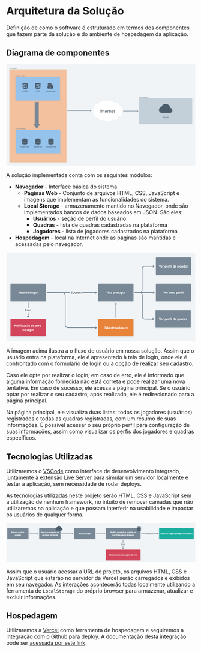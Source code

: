 # Arquitetura da Solução

Definição de como o software é estruturado em termos dos componentes que fazem parte da solução e do ambiente de hospedagem da aplicação.

## Diagrama de componentes

![](img/arquitetura/diagrama_de_componentes.png)

A solução implementada conta com os seguintes módulos:

- **Navegador** - Interface básica do sistema
  - **Páginas Web** - Conjunto de arquivos HTML, CSS, JavaScript e imagens que implementam as funcionalidades do sistema.
  - **Local Storage** - armazenamento mantido no Navegador, onde são implementados bancos de dados baseados em JSON. São eles:
    - **Usuários** - seção de perfil do usuário
    - **Quadras** - lista de quadras cadastradas na plataforma
    - **Jogadores** - lista de jogadores cadastrados na plataforma
- **Hospedagem** - local na Internet onde as páginas são mantidas e acessadas pelo navegador.

![](img/arquitetura/fluxo_do_usuario.png)

A imagem acima ilustra a o fluxo do usuário em nossa solução. Assim que o usuário entra na plataforma, ele é apresentado à tela de login, onde ele é confrontado com o formulário de login ou a opção de realizar seu cadastro.

Caso ele opte por realizar o login, em caso de erro, ele é informado que alguma informação fornecida não está correta e pode realizar uma nova tentativa. Em caso de sucesso, ele acessa a página principal. Se o usuário optar por realizar o seu cadastro, após realizado, ele é redirecionado para a página principal.

Na página principal, ele visualiza duas listas: todos os jogadores (usuários) registrados e todas as quadras registradas, com um resumo de suas informações. É possível acessar o seu próprio perfil para configuração de suas informações, assim como visualizar os perfis dos jogadores e quadras específicos.

## Tecnologias Utilizadas

Utilizaremos o [VSCode](https://code.visualstudio.com/) como interface de desenvolvimento integrado, juntamente à extensão [Live Server](https://github.com/ritwickdey/vscode-live-server-plus-plus) para simular um servidor localmente e testar a aplicação, sem necessidade de rodar deploys.

As tecnologias utilizadas neste projeto serão HTML, CSS e JavaScript sem a utilização de nenhum framework, no intuito de remover camadas que não utilizaremos na aplicação e que possam interferir na usabilidade e impactar os usuários de qualquer forma.

![](img/arquitetura/interacao_com_usuario.png)

Assim que o usuário acessar a URL do projeto, os arquivos HTML, CSS e JavaScript que estarão no servidor da Vercel serão carregados e exibidos em seu navegador. As interações acontecerão todas localmente utilizando a ferramenta de `LocalStorage` do próprio browser para armazenar, atualizar e excluir informações.

## Hospedagem

Utilizaremos a [Vercel](https://vercel.com/) como ferramenta de hospedagem e seguiremos a integração com o Github para deploy. A documentação desta integração pode ser [acessada por este link](https://vercel.com/docs/concepts/git/vercel-for-github).

